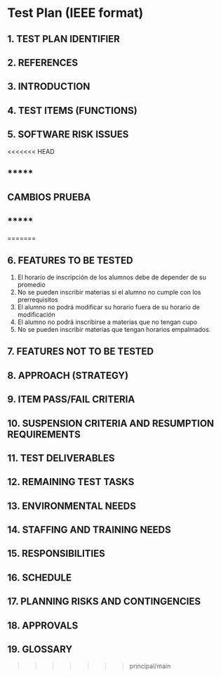 # Test Plan (IEEE format)

## 1. TEST PLAN IDENTIFIER
## 2. REFERENCES
## 3. INTRODUCTION
## 4. TEST ITEMS (FUNCTIONS)
## 5. SOFTWARE RISK ISSUES
<<<<<<< HEAD

## *****
## CAMBIOS PRUEBA
## *****
=======
## 6. FEATURES TO BE TESTED
1. El horario de inscripción de los alumnos debe de depender de su promedio
2. No se pueden inscribir materias si el alumno no cumple con los prerrequisitos
3. El alumno no podrá modificar su horario fuera de su horario de modificación 
4. El alumno no podrá inscribirse a materias que no tengan cupo
5. No se pueden inscribir materias que tengan horarios empalmados.
## 7. FEATURES NOT TO BE TESTED
## 8. APPROACH (STRATEGY)
## 9. ITEM PASS/FAIL CRITERIA
## 10. SUSPENSION CRITERIA AND RESUMPTION REQUIREMENTS
## 11. TEST DELIVERABLES
## 12. REMAINING TEST TASKS
## 13. ENVIRONMENTAL NEEDS
## 14. STAFFING AND TRAINING NEEDS
## 15. RESPONSIBILITIES
## 16. SCHEDULE
## 17. PLANNING RISKS AND CONTINGENCIES
## 18. APPROVALS
## 19. GLOSSARY
>>>>>>> principal/main
